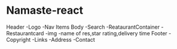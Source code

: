 # Namaste-react 

Header 
    -Logo
    -Nav Items
Body
    -Search
    -ReataurantContainer
    -Restaurantcard
        -img
        -name of res,star rating,delivery time
Footer
    -Copyright
    -Links
    -Address
    -Contact
